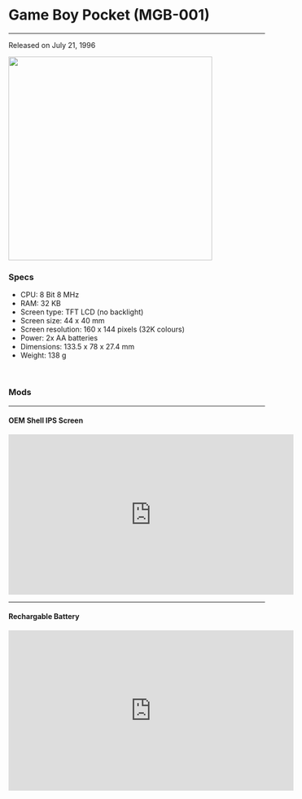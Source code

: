 # Game Boy Pocket (MGB-001)

----

Released on July 21, 1996


<img src="https://www.serebii.net/games/consoles/gameboycolor.png" style="width: 400px;">

### Specs

- CPU: 8 Bit 8 MHz
- RAM: 32 KB
- Screen type: TFT LCD (no backlight)
- Screen size: 44 x 40 mm
- Screen resolution: 160 x 144 pixels (32K colours)
- Power: 2x AA batteries
- Dimensions: 133.5 x 78 x 27.4 mm
- Weight: 138 g

&nbsp;

### Mods

----

#### OEM Shell IPS Screen

<iframe width="560" height="315" src="https://www.youtube.com/embed/HA_MGbxeHoM" title="YouTube video player" frameborder="0" allow="accelerometer; autoplay; clipboard-write; encrypted-media; gyroscope; picture-in-picture; web-share" allowfullscreen></iframe>

----

#### Rechargable Battery

<iframe width="560" height="315" src="https://www.youtube.com/embed/J3_Fp6V8M2c" title="YouTube video player" frameborder="0" allow="accelerometer; autoplay; clipboard-write; encrypted-media; gyroscope; picture-in-picture; web-share" allowfullscreen></iframe>
